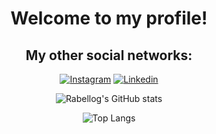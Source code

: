 

<div align="center">
 
# Welcome to my profile!
## My other social networks:
[![Instagram](https://img.shields.io/badge/Instagram-E4405F?style=for-the-badge&logo=instagram&logoColor=white)](https://www.instagram.com/rabellog_/?next=%2F)
[![Linkedin](https://img.shields.io/badge/Linkedin-%230077B5?style=for-the-badge&logo=Limkedin&logoColor=white)](https://www.linkedin.com/in/gabriel-antunes-rabello-013379268)

![Rabellog's GitHub stats](https://github-readme-stats.vercel.app/api?username=rabellog&show_icons=true&theme=dracula)

![Top Langs](https://github-readme-stats.vercel.app/api/top-langs/?username=rabellog&layout=compact)
</div>
